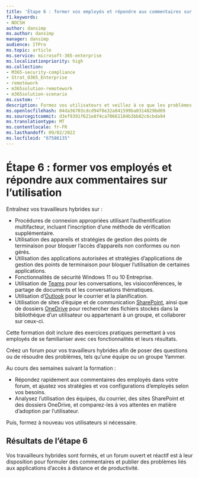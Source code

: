 ```yaml
---
title: 'Étape 6 : former vos employés et répondre aux commentaires sur l’utilisation'
f1.keywords:
- NOCSH
author: dansimp
ms.author: dansimp
manager: dansimp
audience: ITPro
ms.topic: article
ms.service: microsoft-365-enterprise
ms.localizationpriority: high
ms.collection:
- M365-security-compliance
- Strat_O365_Enterprise
- remotework
- m365solution-remotework
- m365solution-scenario
ms.custom: ''
description: Formez vos utilisateurs et veillez à ce que les problèmes soient traités rapidement.
ms.openlocfilehash: 04da36703cdcd94f0e32a841599ba0314829bd09
ms.sourcegitcommit: d3ef9391f621e8f4ca70661184b3bb82c6cbda94
ms.translationtype: MT
ms.contentlocale: fr-FR
ms.lasthandoff: 09/02/2022
ms.locfileid: "67586135"
---
```

# <a name="step-6-train-your-workers-and-address-usage-feedback"></a>Étape 6 : former vos employés et répondre aux commentaires sur l’utilisation

Entraînez vos travailleurs hybrides sur :

- Procédures de connexion appropriées utilisant l’authentification multifacteur, incluant l’inscription d’une méthode de vérification supplémentaire.
- Utilisation des appareils et stratégies de gestion des points de terminaison pour bloquer l’accès d’appareils non conformes ou non gérés.
- Utilisation des applications autorisées et stratégies d’applications de gestion des points de terminaison pour bloquer l’utilisation de certaines applications.
- Fonctionnalités de sécurité Windows 11 ou 10 Entreprise.
- Utilisation de [Teams](/microsoftteams/training-microsoft-teams-landing-page) pour les conversations, les visioconférences, le partage de documents et les conversations thématiques.
- Utilisation d’[Outlook](https://support.office.com/article/outlook-training-8a5b816d-9052-4190-a5eb-494512343cca) pour le courrier et la planification.
- Utilisation de sites d’équipe et de communication [SharePoint](https://support.office.com/article/sharepoint-online-video-training-cb8ef501-84db-4427-ac77-ec2009fb8e23), ainsi que de dossiers [OneDrive](https://support.office.com/article/onedrive-video-training-1f608184-b7e6-43ca-8753-2ff679203132) pour rechercher des fichiers stockés dans la bibliothèque d’un utilisateur ou appartenant à un groupe, et collaborer sur ceux-ci.

Cette formation doit inclure des exercices pratiques permettant à vos employés de se familiariser avec ces fonctionnalités et leurs résultats.

Créez un forum pour vos travailleurs hybrides afin de poser des questions ou de résoudre des problèmes, tels qu’une équipe ou un groupe Yammer.

Au cours des semaines suivant la formation :

- Répondez rapidement aux commentaires des employés dans votre forum, et ajustez vos stratégies et vos configurations d’employés selon vos besoins.
- Analysez l’utilisation des équipes, du courrier, des sites SharePoint et des dossiers OneDrive, et comparez-les à vos attentes en matière d’adoption par l’utilisateur.

Puis, formez à nouveau vos utilisateurs si nécessaire.

## <a name="results-of-step-6"></a>Résultats de l’étape 6

Vos travailleurs hybrides sont formés, et un forum ouvert et réactif est à leur disposition pour formuler des commentaires et publier des problèmes liés aux applications d’accès à distance et de productivité.
